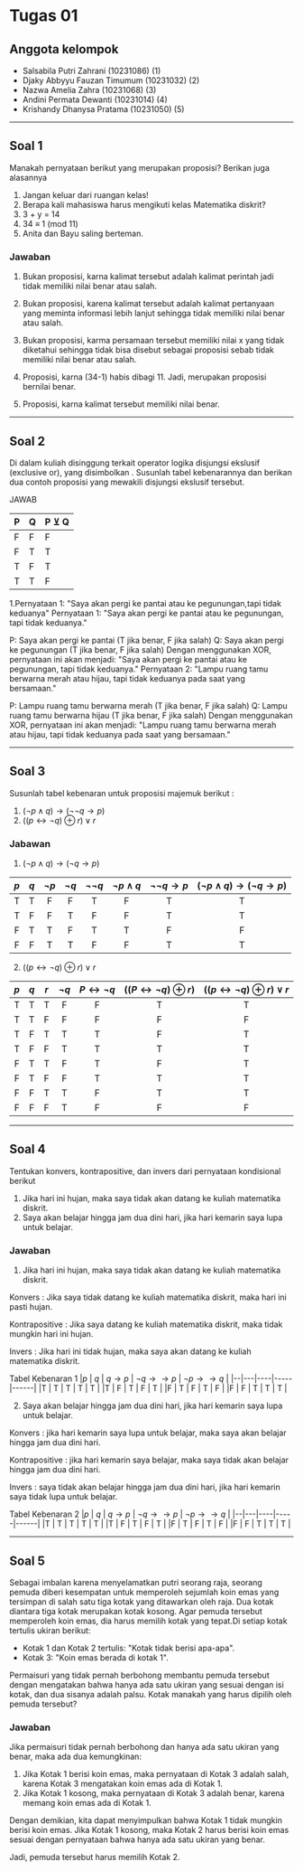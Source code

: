  # Tugas 01

## **Anggota kelompok**
- Salsabila Putri Zahrani (10231086) (1)
- Djaky Abbyyu Fauzan Timumum (10231032) (2)
- Nazwa Amelia Zahra (10231068) (3)
- Andini Permata Dewanti (10231014) (4)
- Krishandy Dhanysa Pratama (10231050) (5)

---

## Soal 1

Manakah pernyataan berikut yang merupakan proposisi? Berikan juga alasannya
1. Jangan keluar dari ruangan kelas!
2. Berapa kali mahasiswa harus mengikuti kelas Matematika diskrit?
3. 3 + y = 14
4. 34 ≡ 1 (mod 11)
5. Anita dan Bayu saling berteman.

### Jawaban
1. Bukan proposisi, karna kalimat tersebut adalah kalimat perintah jadi tidak memiliki nilai benar atau salah.

2. Bukan proposisi, karena kalimat tersebut adalah kalimat pertanyaan yang meminta informasi lebih lanjut sehingga tidak memiliki nilai benar atau salah.

3. Bukan proposisi, karma persamaan tersebut memiliki nilai x yang tidak diketahui sehingga tidak bisa disebut sebagai proposisi sebab tidak memiliki nilai benar atau salah.

4. Proposisi, karna (34-1) habis dibagi 11. Jadi, merupakan proposisi bernilai benar.

5. Proposisi, karna kalimat tersebut memiliki nilai benar.

---

## Soal 2
Di dalam kuliah disinggung terkait operator logika disjungsi ekslusif (exclusive or), yang disimbolkan 
. Susunlah tabel kebenarannya dan berikan dua contoh proposisi yang mewakili disjungsi ekslusif tersebut.

JAWAB


| P | Q | P ⊻ Q |
|---|---|-------|
| F | F |    F  |
| F | T |   T   |
| T | F |   T   |
| T | T |    F  |

1.Pernyataan 1: "Saya akan pergi ke pantai atau ke pegunungan,tapi tidak keduanya"
Pernyataan 1: "Saya akan pergi ke pantai atau ke pegunungan, tapi tidak keduanya."

P: Saya akan pergi ke pantai (T jika benar, F jika salah)
Q: Saya akan pergi ke pegunungan (T jika benar, F jika salah)
Dengan menggunakan XOR, pernyataan ini akan menjadi: "Saya akan pergi ke pantai atau ke pegunungan, tapi tidak keduanya."
Pernyataan 2: "Lampu ruang tamu berwarna merah atau hijau, tapi tidak keduanya pada saat yang bersamaan."

P: Lampu ruang tamu berwarna merah (T jika benar, F jika salah)
Q: Lampu ruang tamu berwarna hijau (T jika benar, F jika salah)
Dengan menggunakan XOR, pernyataan ini akan menjadi: "Lampu ruang tamu berwarna merah atau hijau, tapi tidak keduanya pada saat yang bersamaan."

---

## Soal 3
Susunlah tabel kebenaran untuk proposisi majemuk berikut :
1. $(\neg p \wedge q) \rightarrow (\neg\neg q \rightarrow p)$
2. $((p \leftrightarrow \neg q) \oplus r) \vee r$

### Jabawan



1. $(\neg p \wedge q) \rightarrow (\neg q \rightarrow p)$


|  $p$  |  $q$  | $\neg p$ | $\neg q$  |     $\neg\neg q$  | $\neg p\wedge q$  | $\neg\neg q \rightarrow p$ | $(\neg p \wedge q) \rightarrow (\neg q \rightarrow p)$ |
|:-----:|:-----:|:--------:|:---------:|:-----------------:|:-----------------:|:----------------------:|:----------------------:| 
|   T   |   T   |     F    |     F     |         T          |        F          |           T            |             T         |
|   T   |   F   |     F    |     T     |         F          |        F          |           T            |             T         |
|   F   |   T   |     T    |     F     |         T          |        T          |           F            |             F         |
|   F   |   F   |     T    |     T     |         F          |        F          |           T            |             T         |

2. $((p \leftrightarrow \neg q) \oplus r) \vee r$

|  $p$  |  $q$  |  $r$  | $\neg q$ | $P \leftrightarrow \neg q$ |  $((P \leftrightarrow \neg q) \oplus r)$  | $((p \leftrightarrow \neg q) \oplus r) \vee r$ |
|:-----:|:-----:|:-----:|:--------:|:--------------------------:|:-----------------------------------------:|:--------------------------------------------:| 
|   T   |   T   |   T   |    F     |             F              |                   T                       |          T          |
|   T   |   T   |   F   |    F     |             F              |                   F                       |          F          |
|   T   |   F   |   T   |    T     |             T              |                   F                       |          T          |
|   T   |   F   |   F   |    T     |             T              |                   T                       |          T          |
|   F   |   T   |   T   |    F     |             T              |                   F                       |          T          |
|   F   |   T   |   F   |    F     |             T              |                   T                       |          T          |
|   F   |   F   |   T   |    T     |             F              |                   T                       |          T          |
|   F   |   F   |   F   |    T     |             F              |                   F                       |          F          |

---

## Soal 4
Tentukan konvers, kontrapositive, dan invers dari
pernyataan kondisional berikut

1. Jika hari ini hujan, maka saya tidak akan datang ke kuliah matematika diskrit.
2. Saya akan belajar hingga jam dua dini hari, jika hari kemarin saya lupa untuk belajar.


### Jawaban
1. Jika hari ini hujan, maka saya tidak akan datang ke kuliah matematika diskrit.

Konvers : Jika saya tidak datang ke kuliah matematika diskrit, maka hari ini pasti hujan.

Kontrapositive : Jika saya datang ke kuliah matematika diskrit, maka tidak mungkin hari ini hujan.

Invers : Jika hari ini tidak hujan, maka saya akan datang ke kuliah matematika diskrit.

 Tabel Kebenaran 1
|$p$ | $q$ | $q \rightarrow p$  | $\neg q \rightarrow \rightarrow p$  | $\neg p \rightarrow \rightarrow q$  |
|--|---|----|-----|------|
|T | T | T  | T   | T    |
|T | F | T  | F   | T    |
|F | T | F  | T   | F    |
|F | F | T  | T   | T    |


2. Saya akan belajar hingga jam dua dini hari, jika hari kemarin saya lupa untuk belajar.

Konvers : jika hari kemarin saya lupa untuk belajar, maka saya akan belajar hingga jam dua dini hari.

Kontrapositive : jika hari kemarin saya belajar, maka saya tidak akan belajar hingga jam dua dini hari.

Invers : saya tidak akan belajar hingga jam dua dini hari, jika hari kemarin saya tidak lupa untuk belajar.


Tabel Kebenaran 2
|$p$ | $q$ | $q \rightarrow p$  | $\neg q \rightarrow \rightarrow p$  | $\neg p \rightarrow \rightarrow q$  |
|--|---|----|-----|------|
|T | T | T  | T   | T    |
|T | F | T  | F   | T    |
|F | T | F  | T   | F    |
|F | F | T  | T   | T    |

---

## Soal 5
Sebagai imbalan karena menyelamatkan putri seorang raja, seorang pemuda diberi kesempatan untuk memperoleh sejumlah koin emas yang tersimpan di salah satu tiga kotak yang ditawarkan oleh raja. Dua kotak diantara tiga kotak merupakan kotak kosong. Agar pemuda tersebut memperoleh koin emas, dia harus memilih kotak yang tepat.Di setiap kotak tertulis ukiran berikut:

- Kotak 1 dan Kotak 2 tertulis: "Kotak tidak berisi apa-apa".
- Kotak 3: "Koin emas berada di kotak 1".

Permaisuri yang tidak pernah berbohong membantu pemuda tersebut dengan mengatakan bahwa hanya ada satu ukiran yang sesuai dengan isi kotak, dan dua sisanya adalah palsu. Kotak manakah yang harus dipilih oleh pemuda tersebut?

### Jawaban
Jika permaisuri tidak pernah berbohong dan hanya ada satu ukiran yang benar, maka ada dua kemungkinan:

1. Jika Kotak 1 berisi koin emas, maka pernyataan di Kotak 3 adalah salah, karena Kotak 3 mengatakan koin emas ada di Kotak 1.
2. Jika Kotak 1 kosong, maka pernyataan di Kotak 3 adalah benar, karena memang koin emas ada di Kotak 1.

Dengan demikian, kita dapat menyimpulkan bahwa Kotak 1 tidak mungkin berisi koin emas. Jika Kotak 1 kosong, maka Kotak 2 harus berisi koin emas sesuai dengan pernyataan bahwa hanya ada satu ukiran yang benar.

Jadi, pemuda tersebut harus memilih Kotak 2.